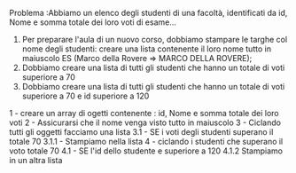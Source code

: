 Problema :Abbiamo un elenco degli studenti di una facoltà, identificati da id, Nome e somma totale dei loro voti di esame...
1. Per preparare l'aula di un nuovo corso, dobbiamo stampare le targhe col nome degli studenti: creare una lista contenente il loro nome tutto in maiuscolo
ES (Marco della Rovere => MARCO DELLA ROVERE);
2. Dobbiamo creare una lista di tutti gli studenti che hanno un totale di voti superiore a 70
3. Dobbiamo creare una lista di tutti gli studenti che hanno un totale di voti superiore a 70 e id superiore a 120

1 - creare un array di ogetti contenente : id, Nome e somma totale dei loro voti
2 - Assicurarsi che il nome venga visto tutto in maiuscolo
3 - Ciclando tutti gli oggetti facciamo una lista 
    3.1 - SE i voti degli studenti superano il totale 70 
        3.1.1 - Stampiamo nella lista
4 - ciclando i studenti che superano il voto totale 70 
    4.1 - SE l'id dello studente e superiore a 120 
        4.1.2 Stampiamo in un altra lista 